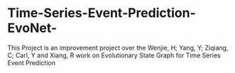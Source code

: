 # Time-Series-Event-Prediction-EvoNet-
This Project is an improvement project over the Wenjie, H; Yang, Y; Ziqiang, C; Carl, Y and Xiang, R work on Evolutionary State Graph for Time Series Event Prediction
